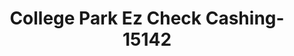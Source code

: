 ---
f_zip-code: 20740
f_state-code: MD
title: College Park Ez Check Cashing-15142
f_phone: 301-313-0999
f_city-only: College Park
f_address: 9721 Baltimore Ave College Park
f_location-unique-id: '15142'
slug: college-park-ez-check-cashing-15142
updated-on: '2024-05-30T13:46:58.046Z'
created-on: '2024-05-30T13:36:59.803Z'
published-on: '2024-05-30T13:54:32.469Z'
f_city-state: cms/city/college-park-md.md
f_company: cms/company/college-park-ez-check-cashing.md
f_state: cms/state/maryland.md
layout: '[payday-loan].html'
tags: payday-loan
---